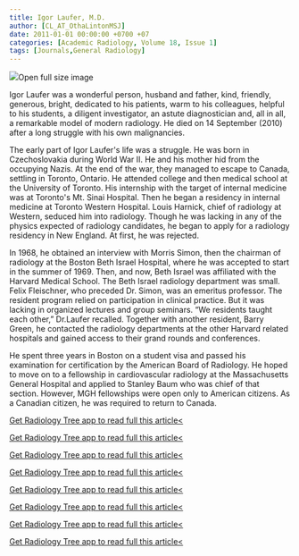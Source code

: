 ```yaml
---
title: Igor Laufer, M.D.
author: [CL_AT_OthaLintonMSJ]
date: 2011-01-01 00:00:00 +0700 +07
categories: [Academic Radiology, Volume 18, Issue 1]
tags: [Journals,General Radiology]
---
```

![](https://d1niluoi1dd30v.cloudfront.net/10766332/S1076633210X00125/S1076633210006197/fx1.jpg?Signature=f-Og7bEhTBCjKo0UeJw5WQD%7EzP0wYLb9HKP42Foy5Fr-HOS4wajoCA2H%7EWm8bkwSbayWrDNudcpPOjOwLH-1j3aL-JV0EEz34pyf-VLs9xXXLcx8DLWvUsWDWOZtT2QmexK1sgdWNLT9X8Ga1eg9VA5QnyiXFJTXAtw-NqfANG8_&Expires=1669561609&Key-Pair-Id=APKAICLNFGBCWWYGVIZQ)Open full size image

Igor Laufer was a wonderful person, husband and father, kind, friendly, generous, bright, dedicated to his patients, warm to his colleagues, helpful to his students, a diligent investigator, an astute diagnostician and, all in all, a remarkable model of modern radiology. He died on 14 September (2010) after a long struggle with his own malignancies.

The early part of Igor Laufer's life was a struggle. He was born in Czechoslovakia during World War II. He and his mother hid from the occupying Nazis. At the end of the war, they managed to escape to Canada, settling in Toronto, Ontario. He attended college and then medical school at the University of Toronto. His internship with the target of internal medicine was at Toronto's Mt. Sinai Hospital. Then he began a residency in internal medicine at Toronto Western Hospital. Louis Harnick, chief of radiology at Western, seduced him into radiology. Though he was lacking in any of the physics expected of radiology candidates, he began to apply for a radiology residency in New England. At first, he was rejected.

In 1968, he obtained an interview with Morris Simon, then the chairman of radiology at the Boston Beth Israel Hospital, where he was accepted to start in the summer of 1969. Then, and now, Beth Israel was affiliated with the Harvard Medical School. The Beth Israel radiology department was small. Felix Fleischner, who preceded Dr. Simon, was an emeritus professor. The resident program relied on participation in clinical practice. But it was lacking in organized lectures and group seminars. “We residents taught each other,” Dr.Laufer recalled. Together with another resident, Barry Green, he contacted the radiology departments at the other Harvard related hospitals and gained access to their grand rounds and conferences.

He spent three years in Boston on a student visa and passed his examination for certification by the American Board of Radiology. He hoped to move on to a fellowship in cardiovascular radiology at the Massachusetts General Hospital and applied to Stanley Baum who was chief of that section. However, MGH fellowships were open only to American citizens. As a Canadian citizen, he was required to return to Canada.

[Get Radiology Tree app to read full this article<](https://clinicalpub.com/app)

[Get Radiology Tree app to read full this article<](https://clinicalpub.com/app)

[Get Radiology Tree app to read full this article<](https://clinicalpub.com/app)

[Get Radiology Tree app to read full this article<](https://clinicalpub.com/app)

[Get Radiology Tree app to read full this article<](https://clinicalpub.com/app)

[Get Radiology Tree app to read full this article<](https://clinicalpub.com/app)

[Get Radiology Tree app to read full this article<](https://clinicalpub.com/app)

[Get Radiology Tree app to read full this article<](https://clinicalpub.com/app)